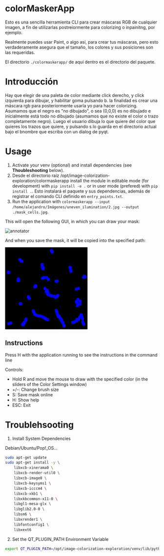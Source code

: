 # colorMaskerApp

Esto es una sencilla herramienta CLI para crear máscaras RGB de cualquier imagen, a fin de utilizarlas postreiormente para colorizing o inpainitng, por ejemplo.

Realmente puedes usar Paint, o algo así, para crear tus máscaras, pero esto verdaderamente asegura que el tamaño, los colores y sus posiciones son las requeridas.

El directorio `./colormaskerapp/` de aquí dentro es el directorio del paquete.

# Introducción

Hay que elegir de una paleta de color mediante click derecho, y click izquierda para dibujar, y habilitar goma pulsando b. la finalidad es crear una máscara rgb para posteriormente usarla yo para hacer colorizing. Asumamos que el negro es "no dibujado", o sea (0,0,0) es no dibujado e inicialmente está todo no dibujado (asumamos que no existe el color o trazo completamente negro). Luego el usuario dibuja lo que quiere del color que quieres los trazos que quiere, y pulsando s lo guarda en el directorio actual bajo el bnombre que escriba con un dialog de pyqt.

# Usage

1. Activate your venv (optional) and install dependencies (see **Thoubleshooting** below).
2. Desde el directorio raíz /opt/image-colorization-exploration/colormaskerapp install the module in editable mode (for development) with `pip install -e .` or in user mode (prefered) with `pip install .`. Esto instalará el paquete y sus dependencias, además de registrar el comando CLI definido en `entry_points.txt`.
3. Run the application with `colormaskerapp --input /home/alejandro/Imágenes/uneven_ilumination/2.jpg --output ./mask_cells.jpg`.

This will open the following GUI, in which you can draw your mask:

![annotator](../assets/annotator.jpg)

And when you save the mask, it will be copied into the specified path:

![mask_cells](../assets/mask_cells.jpg)

## Instructions

Press H with the application running to see the instructions in the command line

Controls:
- Hold R and move the mouse to draw with the specified color (in the sliders of the Color Settings window)
- +/-: Change brush size
- S: Save mask online
- H: Show help
- ESC: Exit

# Troublehsooting

1. Install System Dependencies

Debian/Ubuntu/Pop!_OS...
```bash
sudo apt-get update
sudo apt-get install -y \
    libxcb-xinerama0 \
    libxcb-render-util0 \
    libxcb-image0 \
    libxcb-keysyms1 \
    libxcb-icccm4 \
    libxcb-xkb1 \
    libxkbcommon-x11-0 \
    libgl1-mesa-glx \
    libglib2.0-0 \
    libsm6 \
    libxrender1 \
    libfontconfig1 \
    libxext6
```

2. Set the QT_PLUGIN_PATH Environment Variable
```bash
export QT_PLUGIN_PATH=/opt/image-colorization-exploration/venv/lib/python3.10/site-packages/PyQt5/Qt5/plugins
```

